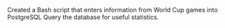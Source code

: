 Created a Bash script that enters information from World Cup games into PostgreSQL
Query the database for useful statistics.
